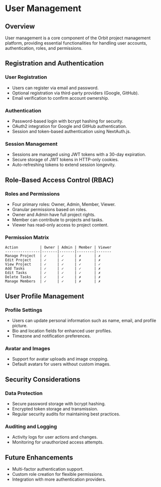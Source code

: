 # User Management

## Overview

User management is a core component of the Orbit project management platform, providing essential functionalities for handling user accounts, authentication, roles, and permissions.

## Registration and Authentication

### User Registration
- Users can register via email and password.
- Optional registration via third-party providers (Google, GitHub).
- Email verification to confirm account ownership.

### Authentication
- Password-based login with bcrypt hashing for security.
- OAuth2 integration for Google and GitHub authentication.
- Session and token-based authentication using NextAuth.js.

### Session Management
- Sessions are managed using JWT tokens with a 30-day expiration.
- Secure storage of JWT tokens in HTTP-only cookies.
- Auto-refreshing tokens to extend session longevity.

## Role-Based Access Control (RBAC)

### Roles and Permissions
- Four primary roles: Owner, Admin, Member, Viewer.
- Granular permissions based on roles.
- Owner and Admin have full project rights.
- Member can contribute to projects and tasks.
- Viewer has read-only access to project content.

### Permission Matrix
```
Action          | Owner | Admin | Member | Viewer
----------------|-------|-------|--------|-------
Manage Project  | ✓     | ✓     | ✗      | ✗
Edit Project    | ✓     | ✓     | ✗      | ✗
View Project    | ✓     | ✓     | ✓      | ✓
Add Tasks       | ✓     | ✓     | ✓      | ✗
Edit Tasks      | ✓     | ✓     | ✓      | ✗
Delete Tasks    | ✓     | ✓     | ✗      | ✗
Manage Members  | ✓     | ✓     | ✗      | ✗
```

## User Profile Management

### Profile Settings
- Users can update personal information such as name, email, and profile picture.
- Bio and location fields for enhanced user profiles.
- Timezone and notification preferences.

### Avatar and Images
- Support for avatar uploads and image cropping.
- Default avatars for users without custom images.

## Security Considerations

### Data Protection
- Secure password storage with bcrypt hashing.
- Encrypted token storage and transmission.
- Regular security audits for maintaining best practices.

### Auditing and Logging
- Activity logs for user actions and changes.
- Monitoring for unauthorized access attempts.

## Future Enhancements
- Multi-factor authentication support.
- Custom role creation for flexible permissions.
- Integration with more authentication providers.
